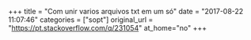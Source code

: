 +++
title = "Com unir varios arquivos txt em um só"
date = "2017-08-22 11:07:46"
categories = ["sopt"]
original_url = "https://pt.stackoverflow.com/q/231054"
at_home="no"
+++

